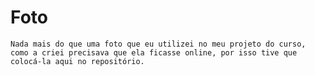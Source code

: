 # Foto
    Nada mais do que uma foto que eu utilizei no meu projeto do curso, como a criei precisava que ela ficasse online, por isso tive que colocá-la aqui no repositório.
